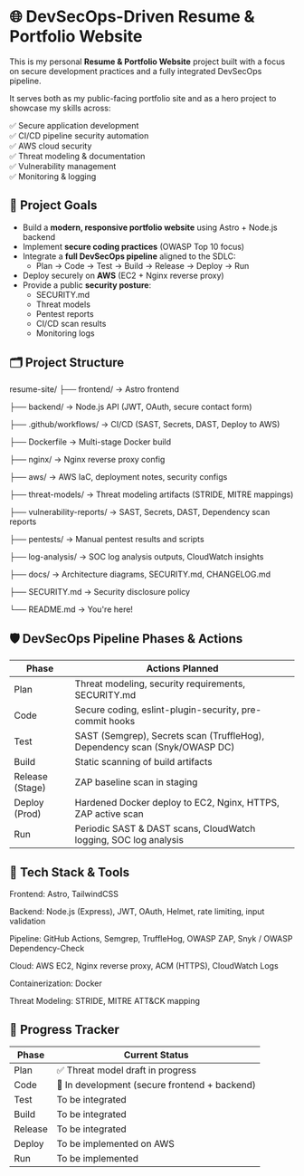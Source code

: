 # 🌐 DevSecOps-Driven Resume & Portfolio Website

This is my personal **Resume & Portfolio Website** project built with a focus on secure development practices and a fully integrated DevSecOps pipeline.

It serves both as my public-facing portfolio site and as a hero project to showcase my skills across:

✅ Secure application development  
✅ CI/CD pipeline security automation  
✅ AWS cloud security  
✅ Threat modeling & documentation  
✅ Vulnerability management  
✅ Monitoring & logging  



## 🎯 Project Goals

- Build a **modern, responsive portfolio website** using Astro + Node.js backend
- Implement **secure coding practices** (OWASP Top 10 focus)
- Integrate a **full DevSecOps pipeline** aligned to the SDLC:
    - Plan → Code → Test → Build → Release → Deploy → Run
- Deploy securely on **AWS** (EC2 + Nginx reverse proxy)
- Provide a public **security posture**:
    - SECURITY.md
    - Threat models
    - Pentest reports
    - CI/CD scan results
    - Monitoring logs



## 🗂️ Project Structure

resume-site/
├── frontend/                → Astro frontend

├── backend/                 → Node.js API (JWT, OAuth, secure contact form)

├── .github/workflows/       → CI/CD (SAST, Secrets, DAST, Deploy to AWS)

├── Dockerfile               → Multi-stage Docker build

├── nginx/                   → Nginx reverse proxy config

├── aws/                     → AWS IaC, deployment notes, security configs

├── threat-models/           → Threat modeling artifacts (STRIDE, MITRE mappings)

├── vulnerability-reports/   → SAST, Secrets, DAST, Dependency scan reports

├── pentests/                → Manual pentest results and scripts

├── log-analysis/            → SOC log analysis outputs, CloudWatch insights

├── docs/                    → Architecture diagrams, SECURITY.md, CHANGELOG.md

├── SECURITY.md              → Security disclosure policy

└── README.md                → You're here!


## 🛡️ DevSecOps Pipeline Phases & Actions

| Phase           | Actions Planned                                                            |
| --------------- | -------------------------------------------------------------------------- |
| Plan            | Threat modeling, security requirements, SECURITY.md                        |
| Code            | Secure coding, eslint-plugin-security, pre-commit hooks                    |
| Test            | SAST (Semgrep), Secrets scan (TruffleHog), Dependency scan (Snyk/OWASP DC) |
| Build           | Static scanning of build artifacts                                         |
| Release (Stage) | ZAP baseline scan in staging                                               |
| Deploy (Prod)   | Hardened Docker deploy to EC2, Nginx, HTTPS, ZAP active scan               |
| Run             | Periodic SAST & DAST scans, CloudWatch logging, SOC log analysis           |



## 🚀 Tech Stack & Tools
Frontend: Astro, TailwindCSS

Backend: Node.js (Express), JWT, OAuth, Helmet, rate limiting, input validation

Pipeline: GitHub Actions, Semgrep, TruffleHog, OWASP ZAP, Snyk / OWASP Dependency-Check

Cloud: AWS EC2, Nginx reverse proxy, ACM (HTTPS), CloudWatch Logs

Containerization: Docker

Threat Modeling: STRIDE, MITRE ATT&CK mapping


## 📜 Progress Tracker

| Phase   | Current Status                                |
| ------- | --------------------------------------------- |
| Plan    | ✅ Threat model draft in progress              |
| Code    | 🚧 In development (secure frontend + backend) |
| Test    |  To be integrated                           |
| Build   |  To be integrated                           |
| Release |  To be integrated                           |
| Deploy  |  To be implemented on AWS                   |
| Run     |  To be implemented                          |
